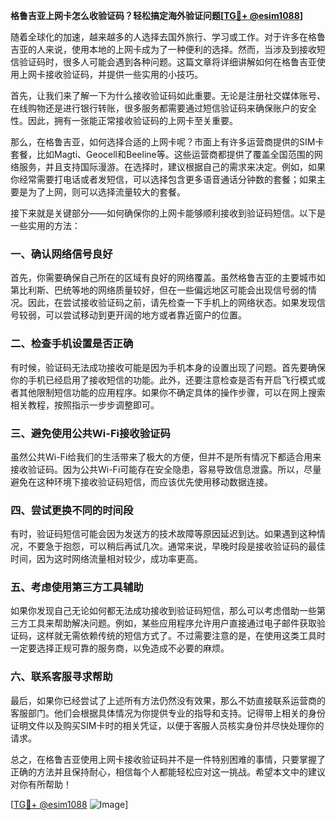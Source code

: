 **格鲁吉亚上网卡怎么收验证码？轻松搞定海外验证问题[[TG💪+ @esim1088](https://t.me/s/esim1088)]**

随着全球化的加速，越来越多的人选择去国外旅行、学习或工作。对于许多在格鲁吉亚的人来说，使用本地的上网卡成为了一种便利的选择。然而，当涉及到接收短信验证码时，很多人可能会遇到各种问题。这篇文章将详细讲解如何在格鲁吉亚使用上网卡接收验证码，并提供一些实用的小技巧。

首先，让我们来了解一下为什么接收验证码如此重要。无论是注册社交媒体账号、在线购物还是进行银行转账，很多服务都需要通过短信验证码来确保账户的安全性。因此，拥有一张能正常接收验证码的上网卡至关重要。

那么，在格鲁吉亚，如何选择合适的上网卡呢？市面上有许多运营商提供的SIM卡套餐，比如Magti、Geocell和Beeline等。这些运营商都提供了覆盖全国范围的网络服务，并且支持国际漫游。在选择时，建议根据自己的需求来决定。例如，如果你经常需要打电话或者发短信，可以选择包含更多语音通话分钟数的套餐；如果主要是为了上网，则可以选择流量较大的套餐。

接下来就是关键部分——如何确保你的上网卡能够顺利接收到验证码短信。以下是一些实用的方法：

### 一、确认网络信号良好

首先，你需要确保自己所在的区域有良好的网络覆盖。虽然格鲁吉亚的主要城市如第比利斯、巴统等地的网络质量较好，但在一些偏远地区可能会出现信号弱的情况。因此，在尝试接收验证码之前，请先检查一下手机上的网络状态。如果发现信号较弱，可以尝试移动到更开阔的地方或者靠近窗户的位置。

### 二、检查手机设置是否正确

有时候，验证码无法成功接收可能是因为手机本身的设置出现了问题。首先要确保你的手机已经启用了接收短信的功能。此外，还要注意检查是否有开启飞行模式或者其他限制短信功能的应用程序。如果你不确定具体的操作步骤，可以在网上搜索相关教程，按照指示一步步调整即可。

### 三、避免使用公共Wi-Fi接收验证码

虽然公共Wi-Fi给我们的生活带来了极大的方便，但并不是所有情况下都适合用来接收验证码。因为公共Wi-Fi可能存在安全隐患，容易导致信息泄露。所以，尽量避免在这种环境下接收验证码短信，而应该优先使用移动数据连接。

### 四、尝试更换不同的时间段

有时，验证码短信可能会因为发送方的技术故障等原因延迟到达。如果遇到这种情况，不要急于抱怨，可以稍后再试几次。通常来说，早晚时段是接收验证码的最佳时间，因为这时网络流量相对较少，成功率更高。

### 五、考虑使用第三方工具辅助

如果你发现自己无论如何都无法成功接收到验证码短信，那么可以考虑借助一些第三方工具来帮助解决问题。例如，某些应用程序允许用户直接通过电子邮件获取验证码，这样就无需依赖传统的短信方式了。不过需要注意的是，在使用这类工具时一定要选择正规可靠的服务商，以免造成不必要的麻烦。

### 六、联系客服寻求帮助

最后，如果你已经尝试了上述所有方法仍然没有效果，那么不妨直接联系运营商的客服部门。他们会根据具体情况为你提供专业的指导和支持。记得带上相关的身份证明文件以及购买SIM卡时的相关凭证，以便于客服人员核实身份并尽快处理你的请求。

总之，在格鲁吉亚使用上网卡接收验证码并不是一件特别困难的事情，只要掌握了正确的方法并且保持耐心，相信每个人都能轻松应对这一挑战。希望本文中的建议对你有所帮助！

[[TG💪+ @esim1088](https://t.me/s/esim1088) ![Image](https://i.postimg.cc/4NQfJmqS/Snipaste-2025-05-13-00-14-12.png)]